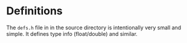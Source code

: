 # Definitions

The `defs.h` file in in the source directory is intentionally very small and 
simple. It defines type info (float/double) and similar.
